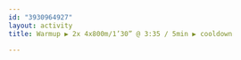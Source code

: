 ```yaml
---
id: "3930964927"
layout: activity
title: Warmup ▶️ 2x 4x800m/1’30” @ 3:35 / 5min ▶️ cooldown

---
```

